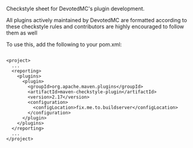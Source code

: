 Checkstyle sheet for DevotedMC's plugin development.



All plugins actively maintained by DevotedMC are formatted according to these checkstyle rules and contributors are highly encouraged to follow them as well


To use this, add the following to your pom.xml:

```

<project>
  ...
  <reporting>
    <plugins>
      <plugin>
        <groupId>org.apache.maven.plugins</groupId>
        <artifactId>maven-checkstyle-plugin</artifactId>
        <version>2.17</version>
        <configuration>
          <configLocation>fix.me.to.buildserver</configLocation>
        </configuration>
      </plugin>
    </plugins>
  </reporting>
  ...
</project>

```
